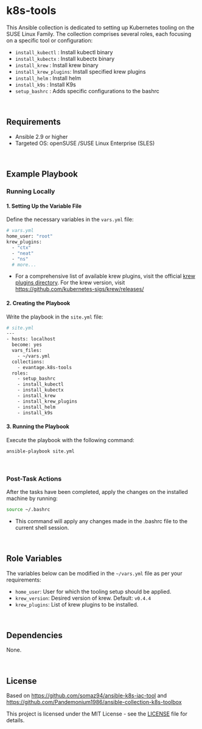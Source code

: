 # k8s-tools

This Ansible collection is dedicated to setting up Kubernetes tooling on the SUSE Linux Family. The collection comprises several roles, each focusing on a specific tool or configuration:

- `install_kubectl`     : Install kubectl binary
- `install_kubectx`     : Install kubectx binary
- `install_krew`        : Install krew binary
- `install_krew_plugins`: Install specified krew plugins
- `install_helm`        : Install helm
- `install_k9s`         : Install K9s
- `setup_bashrc`        : Adds specific configurations to the bashrc

<br/>

## Requirements

- Ansible 2.9 or higher
- Targeted OS: openSUSE /SUSE Linux Enterprise (SLES)
<br/>

## Example Playbook

### Running Locally

#### 1. Setting Up the Variable File

Define the necessary variables in the `vars.yml` file:
```bash
# vars.yml
home_user: "root"
krew_plugins:
  - "ctx"
  - "neat"
  - "ns"
  # more...
```

- For a comprehensive list of available krew plugins, visit the official [krew plugins directory](https://krew.sigs.k8s.io/plugins/). For the krew version, visit https://github.com/kubernetes-sigs/krew/releases/

#### 2. Creating the Playbook

Write the playbook in the `site.yml` file:
```bash
# site.yml
---
- hosts: localhost
  become: yes
  vars_files:
    - ~/vars.yml
  collections:
    - evantage.k8s-tools
  roles:
    - setup_bashrc
    - install_kubectl
    - install_kubectx
    - install_krew
    - install_krew_plugins
    - install_helm
    - install_k9s

```

#### 3. Running the Playbook

Execute the playbook with the following command:
```bash
ansible-playbook site.yml
```

<br/>

### Post-Task Actions

After the tasks have been completed, apply the changes on the installed machine by running:
```bash
source ~/.bashrc
```
- This command will apply any changes made in the .bashrc file to the current shell session.


<br/>

## Role Variables

The variables below can be modified in the `~/vars.yml` file as per your requirements:

- `home_user`: User for which the tooling setup should be applied.
- `krew_version`: Desired version of krew. Default: `v0.4.4`
- `krew_plugins`: List of krew plugins to be installed.

<br/>

## Dependencies

None.

<br/>

## License

Based on https://github.com/somaz94/ansible-k8s-iac-tool and https://github.com/Pandemonium1986/ansible-collection-k8s-toolbox

This project is licensed under the MIT License - see the [LICENSE](LICENSE) file for details.

